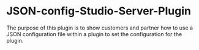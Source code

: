 # JSON-config-Studio-Server-Plugin
The purpose of this plugin is to show customers and partner how to use a JSON configuration file within a plugin to set the configuration for the plugin.
